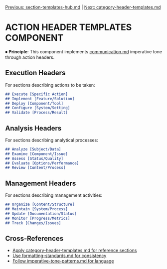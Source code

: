
[Previous: section-templates-hub.md](section-templates-hub.md) | [Next: category-header-templates.md](category-header-templates.md)

# ACTION HEADER TEMPLATES COMPONENT

⏺ **Principle**: This component implements [communication.md](../../principles/communication.md) imperative tone through action headers.

## Execution Headers
For sections describing actions to be taken:
```markdown
## Execute [Specific Action]
## Implement [Feature/Solution]
## Deploy [Component/Tool]
## Configure [System/Setting]
## Validate [Process/Result]
```

## Analysis Headers
For sections describing analytical processes:
```markdown
## Analyze [Subject/Data]
## Examine [Component/Issue]
## Assess [Status/Quality]
## Evaluate [Options/Performance]
## Review [Content/Process]
```

## Management Headers
For sections describing management activities:
```markdown
## Organize [Content/Structure]
## Maintain [System/Process]
## Update [Documentation/Status]
## Monitor [Progress/Metrics]
## Track [Changes/Issues]
```

## Cross-References
- [Apply category-header-templates.md for reference sections](category-header-templates.md)
- [Use formatting-standards.md for consistency](formatting-standards.md)
- [Follow imperative-tone-patterns.md for language](imperative-tone-patterns.md)
